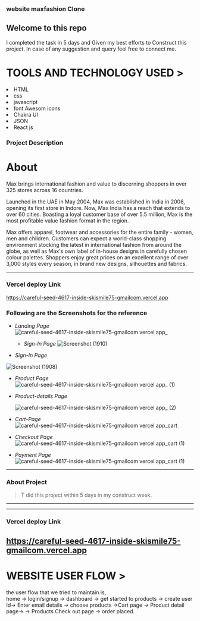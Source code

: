 


###   website <span>maxfashion Clone<span>
<h2>Welcome to this repo</h2>

I completed the task in 5 days and Given my
 best efforts to Construct this project.
In case of any suggestion and query feel free to connect me.

 <h1>TOOLS AND TECHNOLOGY USED ></h1>
  <li>HTML</li>
  <li>css</li>
<li>javascript</li>  
<li>font Awesom icons</li>
<li>Chakra UI</li>
<li>JSON</li>
<li>React js</li>


### Project Description
 
 
 <h1>About </h1>
Max brings international fashion and value to discerning shoppers in over 325 stores across 16 countries.

Launched in the UAE in May 2004, Max was established in India in 2006, opening its first store in Indore. Now, Max India has a reach that extends to over 60 cities. Boasting a loyal customer base of over 5.5 million, Max is the most profitable value fashion format in the region.

Max offers apparel, footwear and accessories for the entire family - women, men and children. Customers can expect a world-class shopping environment stocking the latest in international fashion from around the globe, as well as Max's own label of in-house designs in carefully chosen colour palettes. Shoppers enjoy great prices on an excellent range of over 3,000 styles every season, in brand new designs, silhouettes and fabrics.

---

### Vercel deploy Link
 
https://careful-seed-4617-inside-skismile75-gmailcom.vercel.app



### Following are the Screenshots for the reference

- *Landing Page*
  ![careful-seed-4617-inside-skismile75-gmailcom vercel app_](https://user-images.githubusercontent.com/101392872/191095270-adb5413e-1db4-4760-9ee7-8b53ec4742e6.png)

 
  - *Sign-In Page* 
 ![Screenshot (1910)](https://user-images.githubusercontent.com/101392872/191097345-2c9b4d4e-6fc4-4303-9b9e-7ff4355d390b.png)

 

- *Sign-In Page*

![Screenshot (1908)](https://user-images.githubusercontent.com/101392872/191097372-6d171905-ad17-433e-9143-6bc3573c99a9.png)

 
 
 
 
- *Product Page*
![careful-seed-4617-inside-skismile75-gmailcom vercel app_ (1)](https://user-images.githubusercontent.com/101392872/191095879-94570788-ce51-4122-a0b1-3685b2d28dfd.png)

  

- *Product-details Page*

  ![careful-seed-4617-inside-skismile75-gmailcom vercel app_ (2)](https://user-images.githubusercontent.com/101392872/191096199-7cf8f5bd-78b0-4f5f-8cff-d0cd85d21cad.png)

 
 


- *Cart-Page*
![careful-seed-4617-inside-skismile75-gmailcom vercel app_cart](https://user-images.githubusercontent.com/101392872/191096773-844e7718-398e-49c4-9616-78f1f6d7ff2c.png)



- *Checkout Page*
![careful-seed-4617-inside-skismile75-gmailcom vercel app_cart (1)](https://user-images.githubusercontent.com/101392872/191096922-3cc21271-fe71-4587-9756-b1e93a112f7b.png)

  


- *Payment Page*
![careful-seed-4617-inside-skismile75-gmailcom vercel app_cart (1)](https://user-images.githubusercontent.com/101392872/191096999-ba98665d-76a8-4768-a4c9-fa4b3d386e71.png)

  


---


### About Project

> T did this project within 5 days in my construct week.


---

------

### Vercel deploy Link
 

https://careful-seed-4617-inside-skismile75-gmailcom.vercel.app
------
 
<h1>WEBSITE USER FLOW ></h1>

the user flow that we tried to maintain is,
<br/>
home -> login/signup -> dashboard -> get started to products -> create user Id-> Enter email details -> 
choose products ->Cart page -> Product detail page-> -> Products Check out page -> order placed.
